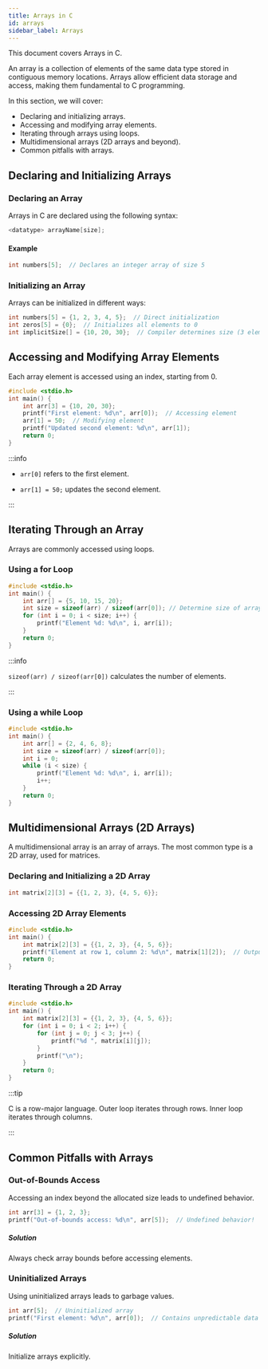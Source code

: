 ```yaml
---
title: Arrays in C
id: arrays
sidebar_label: Arrays
---
```


This document covers Arrays in C.

An array is a collection of elements of the same data type stored in contiguous memory locations. Arrays allow efficient data storage and access, making them fundamental to C programming.

In this section, we will cover:
- Declaring and initializing arrays.
- Accessing and modifying array elements.
- Iterating through arrays using loops.
- Multidimensional arrays (2D arrays and beyond).
- Common pitfalls with arrays.

## Declaring and Initializing Arrays
### Declaring an Array

Arrays in C are declared using the following syntax:
```c
<datatype> arrayName[size];
```

#### Example
```c
int numbers[5];  // Declares an integer array of size 5
```

### Initializing an Array
Arrays can be initialized in different ways:

```c
int numbers[5] = {1, 2, 3, 4, 5};  // Direct initialization
int zeros[5] = {0};  // Initializes all elements to 0
int implicitSize[] = {10, 20, 30};  // Compiler determines size (3 elements)
```

## Accessing and Modifying Array Elements
Each array element is accessed using an index, starting from 0.

```c
#include <stdio.h>
int main() {
    int arr[3] = {10, 20, 30};
    printf("First element: %d\n", arr[0]);  // Accessing element
    arr[1] = 50;  // Modifying element
    printf("Updated second element: %d\n", arr[1]);
    return 0;
}
```

:::info

- `arr[0]` refers to the first element.

- `arr[1] = 50;` updates the second element.

:::

## Iterating Through an Array
Arrays are commonly accessed using loops.

### Using a for Loop
```c
#include <stdio.h>
int main() {
    int arr[] = {5, 10, 15, 20};
    int size = sizeof(arr) / sizeof(arr[0]); // Determine size of array
    for (int i = 0; i < size; i++) {
        printf("Element %d: %d\n", i, arr[i]);
    }
    return 0;
}
```

:::info

`sizeof(arr) / sizeof(arr[0])` calculates the number of elements.

:::

### Using a while Loop
```c
#include <stdio.h>
int main() {
    int arr[] = {2, 4, 6, 8};
    int size = sizeof(arr) / sizeof(arr[0]);
    int i = 0;
    while (i < size) {
        printf("Element %d: %d\n", i, arr[i]);
        i++;
    }
    return 0;
}
```

## Multidimensional Arrays (2D Arrays)
A multidimensional array is an array of arrays. The most common type is a 2D array, used for matrices.

### Declaring and Initializing a 2D Array
```c
int matrix[2][3] = {{1, 2, 3}, {4, 5, 6}};
```

### Accessing 2D Array Elements
```c
#include <stdio.h>
int main() {
    int matrix[2][3] = {{1, 2, 3}, {4, 5, 6}};
    printf("Element at row 1, column 2: %d\n", matrix[1][2]);  // Output: 6
    return 0;
}
```

### Iterating Through a 2D Array
```c
#include <stdio.h>
int main() {
    int matrix[2][3] = {{1, 2, 3}, {4, 5, 6}};
    for (int i = 0; i < 2; i++) {
        for (int j = 0; j < 3; j++) {
            printf("%d ", matrix[i][j]);
        }
        printf("\n");
    }
    return 0;
}
```

:::tip

C is a row-major language. Outer loop iterates through rows. Inner loop iterates through columns.

:::

## Common Pitfalls with Arrays
### Out-of-Bounds Access
Accessing an index beyond the allocated size leads to undefined behavior.

```c
int arr[3] = {1, 2, 3};
printf("Out-of-bounds access: %d\n", arr[5]);  // Undefined behavior!
```

##### Solution
Always check array bounds before accessing elements.

### Uninitialized Arrays
Using uninitialized arrays leads to garbage values.

```c
int arr[5];  // Uninitialized array
printf("First element: %d\n", arr[0]);  // Contains unpredictable data
```

##### Solution
Initialize arrays explicitly.